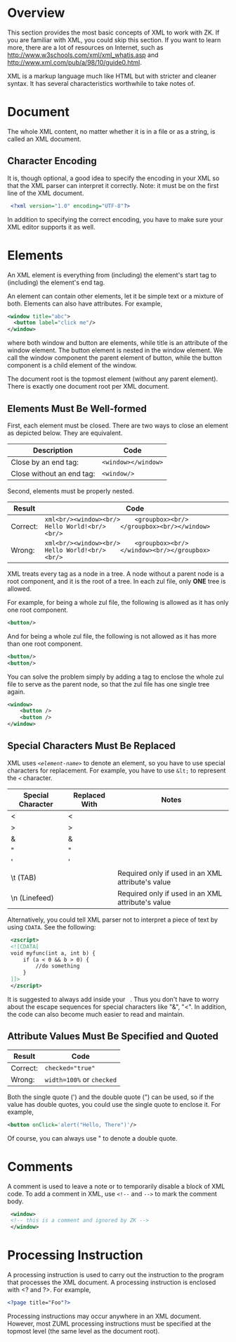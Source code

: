 # Overview

This section provides the most basic concepts of XML to work with ZK. If
you are familiar with XML, you could skip this section. If you want to
learn more, there are a lot of resources on Internet, such as
[<http://www.w3schools.com/xml/xml_whatis.asp>](http://www.w3schools.com/xml/xml_whatis.asp)
and
[<http://www.xml.com/pub/a/98/10/guide0.html>](http://www.xml.com/pub/a/98/10/guide0.html).

XML is a markup language much like HTML but with stricter and cleaner
syntax. It has several characteristics worthwhile to take notes of.

# Document

The whole XML content, no matter whether it is in a file or as a string,
is called an XML document.

## Character Encoding

It is, though optional, a good idea to specify the encoding in your XML
so that the XML parser can interpret it correctly. Note: it must be on
the first line of the XML document.

```xml
 <?xml version="1.0" encoding="UTF-8"?>
```

In addition to specifying the correct encoding, you have to make sure
your XML editor supports it as well.

# Elements

An XML element is everything from (including) the element's start tag to
(including) the element's end tag.

An element can contain other elements, let it be simple text or a
mixture of both. Elements can also have attributes. For example,

```xml
<window title="abc">
  <button label="click me"/>
</window>
```

where both window and button are elements, while title is an attribute
of the window element. The button element is nested in the window
element. We call the window component the parent element of button,
while the button component is a child element of the window.

The document root is the topmost element (without any parent element).
There is exactly one document root per XML document.

## Elements Must Be Well-formed

First, each element must be closed. There are two ways to close an
element as depicted below. They are equivalent.

| Description | Code |
|-------------|------|
| Close by an end tag: | `<window></window>` |
| Close without an end tag: | `<window/>` |

Second, elements must be properly nested.

| Result | Code |
|--------|------|
| Correct: | ```xml<br/><window><br/>    <groupbox><br/>        Hello World!<br/>    </groupbox><br/></window><br/>``` |
| Wrong: | ```xml<br/><window><br/>    <groupbox><br/>        Hello World!<br/>    </window><br/></groupbox><br/>``` |

XML treats every tag as a node in a tree. A node without a parent node
is a root component, and it is the root of a tree. In each zul file,
only **ONE** tree is allowed.

For example, for being a whole zul file, the following is allowed as it
has only one root component.

```xml
<button/>
```

And for being a whole zul file, the following is not allowed as it has
more than one root component.

```xml
<button/>
<button/>
```

You can solve the problem simply by adding a tag to enclose the whole
zul file to serve as the parent node, so that the zul file has one
single tree again.

```xml
<window>
    <button />
    <button />
</window>
```

## Special Characters Must Be Replaced

XML uses `<`*`element-name`*`>` to denote an element, so you have to use
special characters for replacement. For example, you have to use `&lt;`
to represent the `<` character.

| Special Character | Replaced With | Notes |
|------------------|---------------|-------|
| < | &lt; | |
| > | &gt; | |
| & | &amp; | |
| " | &quot; | |
| ' | &apos; | |
| \t (TAB) | &#x09; | Required only if used in an XML attribute's value |
| \n (Linefeed) | &#x0a; | Required only if used in an XML attribute's value |

Alternatively, you could tell XML parser not to interpret a piece of
text by using `CDATA`. See the following:

```xml
 <zscript>
 <![CDATA[
 void myfunc(int a, int b) {
     if (a < 0 && b > 0) {
         //do something
     }
 ]]>
 </zscript>
```

It is suggested to always add inside your <zscript>` `</zscript>. Thus
you don't have to worry about the escape sequences for special
characters like "&", "\<". In addition, the code can also become much
easier to read and maintain.

## Attribute Values Must Be Specified and Quoted

| Result | Code |
|--------|------|
| Correct: | `checked="true"` |
| Wrong: | `width=100%` or `checked` |

Both the single quote (') and the double quote (") can be used, so if
the value has double quotes, you could use the single quote to enclose
it. For example,

```xml
<button onClick='alert("Hello, There")'/>
```

Of course, you can always use &quot; to denote a double quote.

# Comments

A comment is used to leave a note or to temporarily disable a block of
XML code. To add a comment in XML, use `<!--` and `-->` to mark the
comment body.

```xml
 <window>
 <!-- this is a comment and ignored by ZK -->
 </window>
```

# Processing Instruction

A processing instruction is used to carry out the instruction to the
program that processes the XML document. A processing instruction is
enclosed with \<? and ?\>. For example,

```xml
<?page title="Foo"?>
```

Processing instructions may occur anywhere in an XML document. However,
most ZUML processing instructions must be specified at the topmost level
(the same level as the document root).
